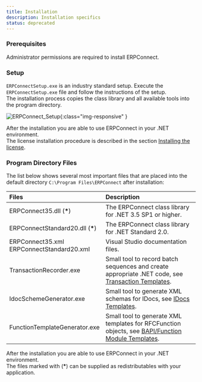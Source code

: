 ```yaml
---
title: Installation
description: Installation specifics
status: deprecated
---
```


### Prerequisites

Administrator permissions are required to install ERPConnect.

### Setup

`ERPConnectSetup.exe` is an industry standard setup. Execute the `ERPConnectSetup.exe` file and follow the instructions of the setup. <br>
The installation process copies the class library and all available tools into the program directory.

![ERPConnect_Setup]( site:assets/images/erpconnect/ERPConnect_Setup.png){:class="img-responsive" }

After the installation you are able to use ERPConnect in your .NET environment.<br>
The license installation procedure is described in the section [Installing the license](./licensing.md).

### Program Directory Files
The list below shows several most important files that are placed into the default directory `C:\Program Files\ERPConnect` after installation:

| Files | Description |
| :------ |:--- | 
| ERPConnect35.dll (<b>*</b>) | The ERPConnect class library for .NET 3.5 SP1 or higher. |
| ERPConnectStandard20.dll (<b>*</b>)| The ERPConnect class library for .NET Standard 2.0.|
| ERPConnect35.xml <br>ERPConnectStandard20.xml | Visual Studio documentation files. |
| TransactionRecorder.exe | Small tool to record batch sequences and create appropriate .NET code, see [Transaction Templates](../transactions/transaction-recorder.md). |
| IdocSchemeGenerator.exe | Small tool to generate XML schemas for IDocs, see [IDocs Templates](../idocs/idocs-schema-generator.md). |
| FunctionTemplateGenerator.exe | Small tool to generate XML templates for RFCFunction objects, see [BAPI/Function Module Templates](../bapis-and-function-modules/function-template-generator.md). |

After the installation you are able to use ERPConnect in your .NET environment. <br>
The files marked with (<b>*</b>) can be supplied as redistributables with your application.

